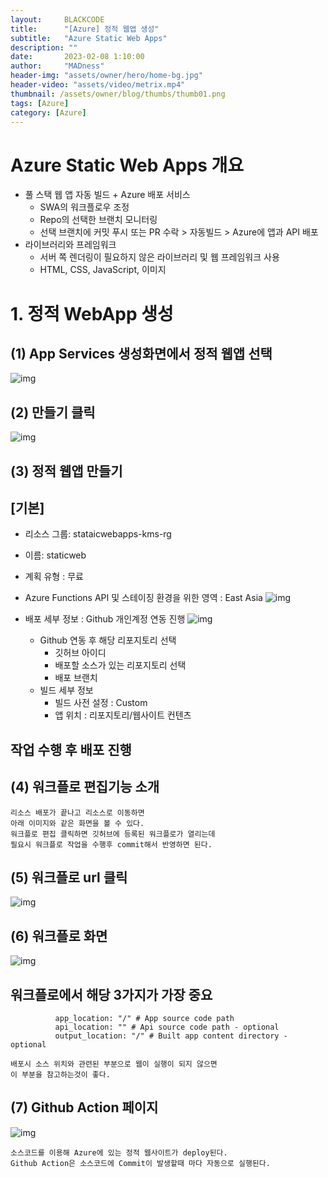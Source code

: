 ```yaml
---
layout:     BLACKCODE
title:      "[Azure] 정적 웹앱 생성"
subtitle:   "Azure Static Web Apps"
description: ""
date:       2023-02-08 1:10:00
author:     "MADness"
header-img: "assets/owner/hero/home-bg.jpg"
header-video: "assets/video/metrix.mp4"
thumbnail: /assets/owner/blog/thumbs/thumb01.png
tags: [Azure]
category: [Azure]
---
```

# Azure Static Web Apps 개요
- 풀 스택 웹 앱 자동 빌드 + Azure 배포 서비스
    - SWA의 워크플로우 조정
    - Repo의 선택한 브랜치 모니터링
    - 선택 브랜치에 커밋 푸시 또는 PR 수락 > 자동빌드 > Azure에 앱과 API 배포
- 라이브러리와 프레임워크
    - 서버 쪽 렌더링이 필요하지 않은 라이브러리 및 웹 프레임워크 사용
    - HTML, CSS, JavaScript, 이미지

# 1. 정적 WebApp 생성
## (1) App Services 생성화면에서 정적 웹앱 선택
![img](/assets/category/Azure/2023/02/08/01.PNG)
  
## (2) 만들기 클릭
![img](/assets/category/Azure/2023/02/08/02.PNG)

## (3) 정적 웹앱 만들기
## [기본]
- 리소스 그룹: stataicwebapps-kms-rg
- 이름: staticweb
- 계획 유형 : 무료
- Azure Functions API 및 스테이징 환경을 위한 영역 : East Asia
![img](/assets/category/Azure/2023/02/08/03.PNG)  

- 배포 세부 정보 : Github 개인계정 연동 진행
![img](/assets/category/Azure/2023/02/08/04.PNG)
    - Github 연동 후 해당 리포지토리 선택
        - 깃허브 아이디
        - 배포할 소스가 있는 리포지토리 선택
        - 배포 브랜치
    - 빌드 세부 정보
        - 빌드 사전 설정 : Custom
        - 앱 위치 : 리포지토리/웹사이트 컨텐츠
## 작업 수행 후 배포 진행
    
## (4) 워크플로 편집기능 소개
    리소스 배포가 끝나고 리소스로 이동하면  
    아래 이미지와 같은 화면을 볼 수 있다.
    워크플로 편집 클릭하면 깃허브에 등록된 워크플로가 열리는데
    필요시 워크플로 작업을 수행후 commit해서 반영하면 된다.


## (5) 워크플로 url 클릭
![img](/assets/category/Azure/2023/02/08/05.PNG)
    
## (6) 워크플로 화면
![img](/assets/category/Azure/2023/02/08/06.PNG)
## 워크플로에서 해당 3가지가 가장 중요
```
          app_location: "/" # App source code path
          api_location: "" # Api source code path - optional
          output_location: "/" # Built app content directory - optional
```

    배포시 소스 위치와 관련된 부분으로 웹이 실행이 되지 않으면  
    이 부분을 참고하는것이 좋다.

## (7) Github Action 페이지
![img](/assets/category/Azure/2023/02/08/07.PNG)

    소스코드를 이용해 Azure에 있는 정적 웹사이트가 deploy된다.
    Github Action은 소스코드에 Commit이 발생할때 마다 자동으로 실행된다.